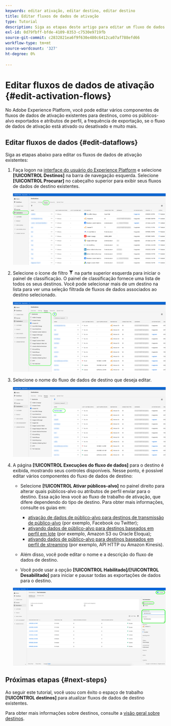 ```yaml
---
keywords: editar ativação, editar destino, editar destino
title: Editar fluxos de dados de ativação
type: Tutorial
description: Siga as etapas deste artigo para editar um fluxo de dados de ativação existente no Adobe Experience Platform.
exl-id: 0d79fbff-bfde-4109-8353-c7530e9719fb
source-git-commit: c2832821ea6f9f630e480c6412ca07af788efd66
workflow-type: tm+mt
source-wordcount: '327'
ht-degree: 0%

---
```


# Editar fluxos de dados de ativação {#edit-activation-flows}

No Adobe Experience Platform, você pode editar vários componentes de fluxos de dados de ativação existentes para destinos, como os públicos-alvo exportados e atributos de perfil, a frequência de exportação, se o fluxo de dados de ativação está ativado ou desativado e muito mais.

## Editar fluxos de dados {#edit-dataflows}

Siga as etapas abaixo para editar os fluxos de dados de ativação existentes:

1. Faça logon na [interface do usuário do Experience Platform](https://platform.adobe.com/) e selecione **[!UICONTROL Destinos]** na barra de navegação esquerda. Selecione **[!UICONTROL Procurar]** no cabeçalho superior para exibir seus fluxos de dados de destino existentes.

   ![Procurar destinos](../assets/ui/edit-activation/browse-destinations.png)

2. Selecione o ícone de filtro ![Ícone de filtro](/help/images/icons/filter.png) na parte superior esquerda para iniciar o painel de classificação. O painel de classificação fornece uma lista de todos os seus destinos. Você pode selecionar mais de um destino na lista para ver uma seleção filtrada de fluxos de dados associados ao destino selecionado.

   ![Filtrar destinos](../assets/ui/edit-activation/filter-destinations.png)

3. Selecione o nome do fluxo de dados de destino que deseja editar.

   ![Selecionar destino](../assets/ui/edit-activation/destination-select.png)

4. A página **[!UICONTROL Execuções do fluxo de dados]** para o destino é exibida, mostrando seus controles disponíveis. Nesse ponto, é possível editar vários componentes do fluxo de dados de destino:

   * Selecione **[!UICONTROL Ativar públicos-alvo]** no painel direito para alterar quais públicos-alvo ou atributos de perfil enviar para o destino. Essa ação leva você ao fluxo de trabalho de ativação, que difere dependendo do tipo de destino. Para obter mais informações, consulte os guias em:
      * [ativação de dados de público-alvo para destinos de transmissão de público-alvo](./activate-segment-streaming-destinations.md) (por exemplo, Facebook ou Twitter);
      * [ativando dados de público-alvo para destinos baseados em perfil em lote](./activate-batch-profile-destinations.md) (por exemplo, Amazon S3 ou Oracle Eloqua);
      * [ativando dados de público-alvo para destinos baseados em perfil de streaming](./activate-streaming-profile-destinations.md) (por exemplo, API HTTP ou Amazon Kinesis).

   * Além disso, você pode editar o nome e a descrição do fluxo de dados de destino.
   * Você pode usar a opção **[!UICONTROL Habilitado]/[!UICONTROL Desabilitado]** para iniciar e pausar todas as exportações de dados para o destino.

   ![Detalhes do destino](../assets/ui/edit-activation/destination-details.png)

## Próximas etapas {#next-steps}

Ao seguir este tutorial, você usou com êxito o espaço de trabalho **[!UICONTROL destinos]** para atualizar fluxos de dados de destino existentes.

Para obter mais informações sobre destinos, consulte a [visão geral sobre destinos](../catalog/overview.md).
